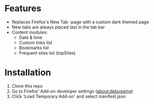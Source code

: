 # Features

- Replaces Firefox's New Tab -page with a custom dark themed page
- New tabs are always placed last in the tab bar
- Content modules:
    - Date & time
    - Custom links list
    - Bookmarks list
    - Frequent sites list (topSites)


# Installation

1. Clone this repo
1. Go to Firefox' Add-on developer settings ([about:debugging](about:debugging))
1. Click 'Load Temporary Add-on' and select manifest.json
